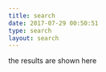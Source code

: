 ```yaml
---
title: search
date: 2017-07-29 00:50:51
type: search
layout: search
---
```

the results are shown here
